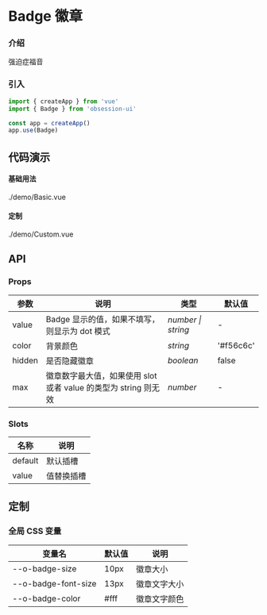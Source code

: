 # Badge 徽章

### 介绍

强迫症福音

### 引入

```js
import { createApp } from 'vue'
import { Badge } from 'obsession-ui'

const app = createApp()
app.use(Badge)
```

## 代码演示

#### 基础用法

<demo-code transform>./demo/Basic.vue</demo-code>

#### 定制

<demo-code transform>./demo/Custom.vue</demo-code>

## API

### Props

| 参数         | 说明                                                          | 类型                                                       | 默认值 |
| ------------ | ------------------------------------------------------------- | ---------------------------------------------------------- | ------ |
| value | Badge 显示的值，如果不填写，则显示为 dot 模式                                                      | _number \| string_ | -      |
| color         | 背景颜色                                                        | _string_                                                   | '#f56c6c'     |
| hidden  | 是否隐藏徽章 | _boolean_                                                   | false      |
| max | 徽章数字最大值，如果使用 slot 或者 value 的类型为 string 则无效     | _number_                                                   | -      |

### Slots

| 名称    | 说明     |
| ------- | -------- |
| default | 默认插槽 |
| value | 值替换插槽 |

## 定制

### 全局 CSS 变量

| 变量名 | 默认值 | 说明 |
| ---- | ---- | ---- |
| --o-badge-size | 10px | 徽章大小 |
| --o-badge-font-size | 13px | 徽章文字大小 |
| --o-badge-color | #fff | 徽章文字颜色 |